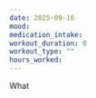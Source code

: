 ```yaml
---
date: 2025-09-16
mood: 
medication_intake: 
workout_duration: 0
workout_type: ""
hours_worked:
---
```

What